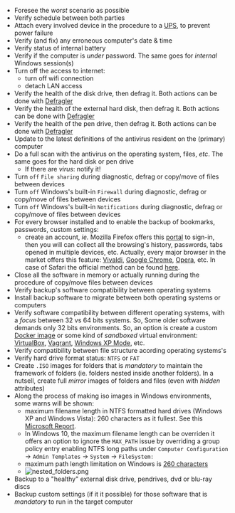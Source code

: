 * Foresee the *worst* scenario as possible
* Verify schedule between both parties
* Attach every involved device in the procedure to a [UPS](https://en.wikipedia.org/wiki/Uninterruptible_power_supply), to prevent power failure
* Verify (and fix) any erroneous computer's date & time
* Verify status of internal battery
* Verify if the computer is _under_ password. The same goes for _internal_ Windows session(s)
* Turn off the access to internet: 
     - turn off wifi connection 
     - detach LAN access 
* Verify the health of the disk drive, then defrag it. Both actions can be done with [Defragler](https://www.ccleaner.com/defraggler)
* Verify the health of the external hard disk, then defrag it. Both actions can be done with [Defragler](https://www.ccleaner.com/defraggler)
* Verify the health of the pen drive, then defrag it. Both actions can be done with [Defragler](https://www.ccleaner.com/defraggler)
* Update to the latest definitions of the antivirus resident on the (primary) computer
* Do a full scan with the antivirus on the operating system, files, _etc_. The same goes for the hard disk or pen drive
    - If there are _virus_: notify it!
* Turn `off` `File sharing` during diagnostic, defrag or copy/move of files between devices
* Turn `off` Windows's built-in `Firewall` during diagnostic, defrag or copy/move of files between devices
* Turn `off` Windows's built-in `Notifications` during diagnostic, defrag or copy/move of files between devices
* For every browser installed and to enable the backup of bookmarks, passwords, custom settings:
    - create an account, _ie._ Mozilla Firefox offers this [portal](https://www.mozilla.org/en-US/firefox/accounts/) to sign-in, then you will can collect all the browsing's history, passwords, tabs opened in multiple devices, etc. Actually, every major browser in the market offers this feature: [Vivaldi](https://login.vivaldi.net/profile/), [Google Chrome](https://chrome.google.com/sync), [Opera](https://auth.opera.com/account/login), etc. In case of Safari the official method can be found [here](https://support.apple.com/en-us/HT203519#windows).  
* Close all the software in memory or actually running during the procedure of copy/move files between devices
* Verify backup's software compatibility between operating systems 
* Install backup software to migrate between both operating systems or computers
* Verify software compatibility between different operating systems, with a _focus_ between 32 vs 64 bits systems. So, Some older software demands only 32 bits environments. So, an option is create a custom [Docker image](https://www.howtoforge.com/tutorial/building-and-publishing-custom-docker-images/) or some kind of _sandboxed_ virtual environment: [VirtualBox](https://www.virtualbox.org/), [Vagrant](https://www.vagrantup.com/), [Windows XP Mode](https://www.microsoft.com/en-us/download/details.aspx?id=8002), etc.
* Verify compatibility between file structure acording operating systems's
* Verify hard drive format status: `NTFS` or `FAT`
* Create `.ISO` images for folders that is *mandatory* to maintain the framework of folders (ie. folders nested inside another folders). In a nutsell, create full _mirror_ images of folders and files (even with _hidden_ attributes)
* Along the process of making iso images in Windows environments, some warns will be shown:
    - maximum filename length in NTFS formatted hard drives (Windows XP and Windows Vista): 260 characters as it fullest. See this [Microsoft Report](https://docs.microsoft.com/en-us/dotnet/api/system.io.pathtoolongexception?redirectedfrom=MSDN&view=netframework-4.8).
    - In Windows 10, the maximum filename length can be overriden it offers an option to ignore the `MAX_PATH` issue by overriding a group policy entry enabling NTFS long paths under `Computer Configuration` -> `Admin Templates` -> `System` -> `FileSystem:`
    - maximum path length limitation on Windows is [260 characters](https://docs.microsoft.com/en-us/windows/desktop/FileIO/naming-a-file)
    - ![nested_folders.png](https://bitbucket.org/repo/jgXpxpx/images/2171080336-nested_folders.png)
* Backup to a "healthy" external disk drive, pendrives, dvd or blu-ray discs
* Backup custom settings (if it it possible) for those software that is *mandatory* to run in the target computer